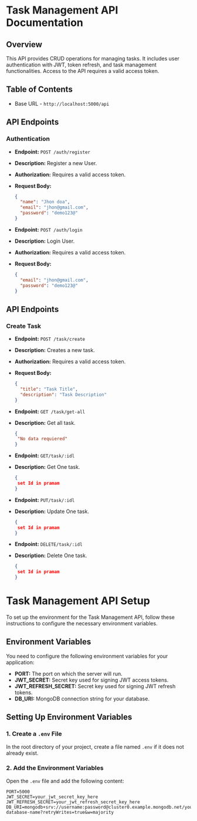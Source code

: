# Task Management API Documentation

## Overview

This API provides CRUD operations for managing tasks. It includes user authentication with JWT, token refresh, and task management functionalities. Access to the API requires a valid access token.

## Table of Contents

- Base URL - `http://localhost:5000/api`

## API Endpoints

### Authentication

- **Endpoint:** `POST /auth/register`
- **Description:** Register a new User.
- **Authorization:** Requires a valid access token.
- **Request Body:**

  ```json
  {
    "name": "Jhon doa",
    "email": "jhon@gmail.com",
    "password": "demo123@"
  }
  ```

- **Endpoint:** `POST /auth/login`
- **Description:** Login User.
- **Authorization:** Requires a valid access token.
- **Request Body:**
  ```json
  {
    "email": "jhon@gmail.com",
    "password": "demo123@"
  }
  ```

## API Endpoints

### Create Task

- **Endpoint:** `POST /task/create`
- **Description:** Creates a new task.
- **Authorization:** Requires a valid access token.
- **Request Body:**
  ```json
  {
    "title": "Task Title",
    "description": "Task Description"
  }
  ```
- **Endpoint:** `GET /task/get-all`
- **Description:** Get all task.
  ```json
  {
   "No data requiered"
  }
  ```
- **Endpoint:** `GET/task/:idl`
- **Description:** Get One task.

  ```json
  {
   set Id in pramam
  }

  ```

- **Endpoint:** `PUT/task/:idl`
- **Description:** Update One task.
  ```json
  {
   set Id in pramam
  }
  ```
- **Endpoint:** `DELETE/task/:idl`
- **Description:** Delete One task.
  ```json
  {
   set Id in pramam
  }
  ```

# Task Management API Setup

To set up the environment for the Task Management API, follow these instructions to configure the necessary environment variables.

## Environment Variables

You need to configure the following environment variables for your application:

- **PORT:** The port on which the server will run.
- **JWT_SECRET:** Secret key used for signing JWT access tokens.
- **JWT_REFRESH_SECRET:** Secret key used for signing JWT refresh tokens.
- **DB_URI:** MongoDB connection string for your database.

## Setting Up Environment Variables

### 1. Create a `.env` File

In the root directory of your project, create a file named `.env` if it does not already exist.

### 2. Add the Environment Variables

Open the `.env` file and add the following content:

```plaintext
PORT=5000
JWT_SECRET=your_jwt_secret_key_here
JWT_REFRESH_SECRET=your_jwt_refresh_secret_key_here
DB_URI=mongodb+srv://username:password@cluster0.example.mongodb.net/your-database-name?retryWrites=true&w=majority
```

